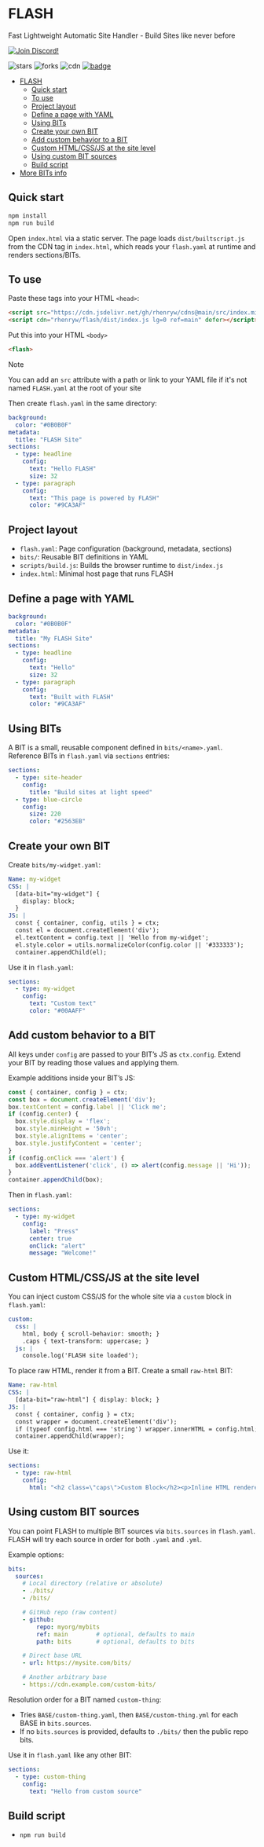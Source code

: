 # FLASH
Fast Lightweight Automatic Site Handler - Build Sites like never before

<td><a target="_blank" href="https://discord.gg/XygZfmMM86"><img src="https://dcbadge.limes.pink/api/server/XygZfmMM86" alt="Join Discord!" /></a></td>

![stars](https://img.shields.io/github/stars/rhenryw/FLASH?style=social)
![forks](https://img.shields.io/github/forks/rhenryw/FLASH?style=social)
![cdn](https://img.shields.io/badge/CDN-jsdelivr-blue)
[![badge](https://data.jsdelivr.com/v1/package/gh/rhenryw/FLASH/badge)](https://www.jsdelivr.com/package/gh/rhenryw/FLASH)

- [FLASH](#flash)
   * [Quick start](#quick-start)
   * [To use](#to-use)
   * [Project layout](#project-layout)
   * [Define a page with YAML](#define-a-page-with-yaml)
   * [Using BITs](#using-bits)
   * [Create your own BIT](#create-your-own-bit)
   * [Add custom behavior to a BIT](#add-custom-behavior-to-a-bit)
   * [Custom HTML/CSS/JS at the site level](#custom-htmlcssjs-at-the-site-level)
   * [Using custom BIT sources](#using-custom-bit-sources)
   * [Build script](#build-script)
- [More BITs info](https://github.com/rhenryw/FLASH/tree/main/bits)
  
## Quick start

```bash
npm install
npm run build
```

Open `index.html` via a static server. The page loads `dist/builtscript.js` from the CDN tag in `index.html`, which reads your `flash.yaml` at runtime and renders sections/BITs.

## To use

Paste these tags into your HTML `<head>`:

```html
<script src="https://cdn.jsdelivr.net/gh/rhenryw/cdns@main/src/index.min.js"></script>
<script cdn="rhenryw/flash/dist/index.js lg=0 ref=main" defer></script>
```
Put this into your HTML `<body>`
```html
<flash>
```
> [!NOTE]
> You can add an `src` attribute with a path or link to your YAML file if it's not named `FLASH.yaml` at the root of your site

Then create `flash.yaml` in the same directory:

```yaml
background:
  color: "#0B0B0F"
metadata:
  title: "FLASH Site"
sections:
  - type: headline
    config:
      text: "Hello FLASH"
      size: 32
  - type: paragraph
    config:
      text: "This page is powered by FLASH"
      color: "#9CA3AF"
```

## Project layout

- `flash.yaml`: Page configuration (background, metadata, sections)
- `bits/`: Reusable BIT definitions in YAML
- `scripts/build.js`: Builds the browser runtime to `dist/index.js`
- `index.html`: Minimal host page that runs FLASH

## Define a page with YAML

```yaml
background:
  color: "#0B0B0F"
metadata:
  title: "My FLASH Site"
sections:
  - type: headline
    config:
      text: "Hello"
      size: 32
  - type: paragraph
    config:
      text: "Built with FLASH"
      color: "#9CA3AF"
```

## Using BITs

A BIT is a small, reusable component defined in `bits/<name>.yaml`. Reference BITs in `flash.yaml` via `sections` entries:

```yaml
sections:
  - type: site-header
    config:
      title: "Build sites at light speed"
  - type: blue-circle
    config:
      size: 220
      color: "#2563EB"
```

## Create your own BIT

Create `bits/my-widget.yaml`:

```yaml
Name: my-widget
CSS: |
  [data-bit="my-widget"] {
    display: block;
  }
JS: |
  const { container, config, utils } = ctx;
  const el = document.createElement('div');
  el.textContent = config.text || 'Hello from my-widget';
  el.style.color = utils.normalizeColor(config.color || '#333333');
  container.appendChild(el);
```

Use it in `flash.yaml`:

```yaml
sections:
  - type: my-widget
    config:
      text: "Custom text"
      color: "#00AAFF"
```

## Add custom behavior to a BIT

All keys under `config` are passed to your BIT’s JS as `ctx.config`. Extend your BIT by reading those values and applying them.

Example additions inside your BIT’s JS:

```js
const { container, config } = ctx;
const box = document.createElement('div');
box.textContent = config.label || 'Click me';
if (config.center) {
  box.style.display = 'flex';
  box.style.minHeight = '50vh';
  box.style.alignItems = 'center';
  box.style.justifyContent = 'center';
}
if (config.onClick === 'alert') {
  box.addEventListener('click', () => alert(config.message || 'Hi'));
}
container.appendChild(box);
```

Then in `flash.yaml`:

```yaml
sections:
  - type: my-widget
    config:
      label: "Press"
      center: true
      onClick: "alert"
      message: "Welcome!"
```

## Custom HTML/CSS/JS at the site level

You can inject custom CSS/JS for the whole site via a `custom` block in `flash.yaml`:

```yaml
custom:
  css: |
    html, body { scroll-behavior: smooth; }
    .caps { text-transform: uppercase; }
  js: |
    console.log('FLASH site loaded');
```

To place raw HTML, render it from a BIT. Create a small `raw-html` BIT:

```yaml
Name: raw-html
CSS: |
  [data-bit="raw-html"] { display: block; }
JS: |
  const { container, config } = ctx;
  const wrapper = document.createElement('div');
  if (typeof config.html === 'string') wrapper.innerHTML = config.html;
  container.appendChild(wrapper);
```

Use it:

```yaml
sections:
  - type: raw-html
    config:
      html: "<h2 class=\"caps\">Custom Block</h2><p>Inline HTML rendered by a BIT.</p>"
```

## Using custom BIT sources

You can point FLASH to multiple BIT sources via `bits.sources` in `flash.yaml`. FLASH will try each source in order for both `.yaml` and `.yml`.

Example options:

```yaml
bits:
  sources:
    # Local directory (relative or absolute)
    - ./bits/
    - /bits/

    # GitHub repo (raw content)
    - github:
        repo: myorg/mybits
        ref: main        # optional, defaults to main
        path: bits       # optional, defaults to bits

    # Direct base URL
    - url: https://mysite.com/bits/

    # Another arbitrary base
    - https://cdn.example.com/custom-bits/
```

Resolution order for a BIT named `custom-thing`:

- Tries `BASE/custom-thing.yaml`, then `BASE/custom-thing.yml` for each BASE in `bits.sources`.
- If no `bits.sources` is provided, defaults to `./bits/` then the public repo bits.

Use it in `flash.yaml` like any other BIT:

```yaml
sections:
  - type: custom-thing
    config:
      text: "Hello from custom source"
```

## Build script

- `npm run build`
